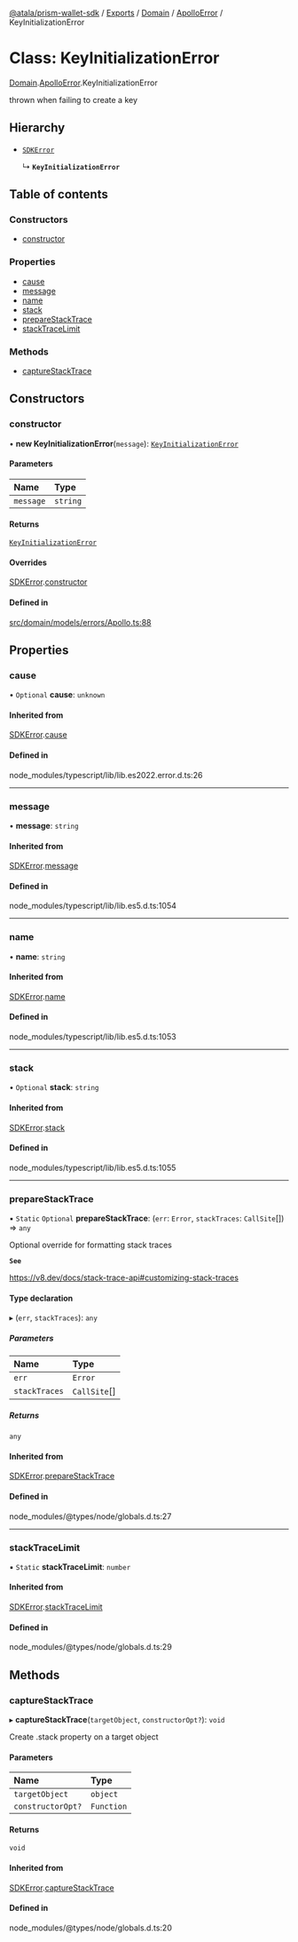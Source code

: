 [@atala/prism-wallet-sdk](../README.md) / [Exports](../modules.md) / [Domain](../modules/Domain.md) / [ApolloError](../modules/Domain.ApolloError.md) / KeyInitializationError

# Class: KeyInitializationError

[Domain](../modules/Domain.md).[ApolloError](../modules/Domain.ApolloError.md).KeyInitializationError

thrown when failing to create a key

## Hierarchy

- [`SDKError`](Domain.CommonError.SDKError.md)

  ↳ **`KeyInitializationError`**

## Table of contents

### Constructors

- [constructor](Domain.ApolloError.KeyInitializationError.md#constructor)

### Properties

- [cause](Domain.ApolloError.KeyInitializationError.md#cause)
- [message](Domain.ApolloError.KeyInitializationError.md#message)
- [name](Domain.ApolloError.KeyInitializationError.md#name)
- [stack](Domain.ApolloError.KeyInitializationError.md#stack)
- [prepareStackTrace](Domain.ApolloError.KeyInitializationError.md#preparestacktrace)
- [stackTraceLimit](Domain.ApolloError.KeyInitializationError.md#stacktracelimit)

### Methods

- [captureStackTrace](Domain.ApolloError.KeyInitializationError.md#capturestacktrace)

## Constructors

### constructor

• **new KeyInitializationError**(`message`): [`KeyInitializationError`](Domain.ApolloError.KeyInitializationError.md)

#### Parameters

| Name | Type |
| :------ | :------ |
| `message` | `string` |

#### Returns

[`KeyInitializationError`](Domain.ApolloError.KeyInitializationError.md)

#### Overrides

[SDKError](Domain.CommonError.SDKError.md).[constructor](Domain.CommonError.SDKError.md#constructor)

#### Defined in

[src/domain/models/errors/Apollo.ts:88](https://github.com/hyperledger/identus-edge-agent-sdk-ts/blob/412988e74b53c977d2db02a120bdfcde11978df5/src/domain/models/errors/Apollo.ts#L88)

## Properties

### cause

• `Optional` **cause**: `unknown`

#### Inherited from

[SDKError](Domain.CommonError.SDKError.md).[cause](Domain.CommonError.SDKError.md#cause)

#### Defined in

node_modules/typescript/lib/lib.es2022.error.d.ts:26

___

### message

• **message**: `string`

#### Inherited from

[SDKError](Domain.CommonError.SDKError.md).[message](Domain.CommonError.SDKError.md#message)

#### Defined in

node_modules/typescript/lib/lib.es5.d.ts:1054

___

### name

• **name**: `string`

#### Inherited from

[SDKError](Domain.CommonError.SDKError.md).[name](Domain.CommonError.SDKError.md#name)

#### Defined in

node_modules/typescript/lib/lib.es5.d.ts:1053

___

### stack

• `Optional` **stack**: `string`

#### Inherited from

[SDKError](Domain.CommonError.SDKError.md).[stack](Domain.CommonError.SDKError.md#stack)

#### Defined in

node_modules/typescript/lib/lib.es5.d.ts:1055

___

### prepareStackTrace

▪ `Static` `Optional` **prepareStackTrace**: (`err`: `Error`, `stackTraces`: `CallSite`[]) => `any`

Optional override for formatting stack traces

**`See`**

https://v8.dev/docs/stack-trace-api#customizing-stack-traces

#### Type declaration

▸ (`err`, `stackTraces`): `any`

##### Parameters

| Name | Type |
| :------ | :------ |
| `err` | `Error` |
| `stackTraces` | `CallSite`[] |

##### Returns

`any`

#### Inherited from

[SDKError](Domain.CommonError.SDKError.md).[prepareStackTrace](Domain.CommonError.SDKError.md#preparestacktrace)

#### Defined in

node_modules/@types/node/globals.d.ts:27

___

### stackTraceLimit

▪ `Static` **stackTraceLimit**: `number`

#### Inherited from

[SDKError](Domain.CommonError.SDKError.md).[stackTraceLimit](Domain.CommonError.SDKError.md#stacktracelimit)

#### Defined in

node_modules/@types/node/globals.d.ts:29

## Methods

### captureStackTrace

▸ **captureStackTrace**(`targetObject`, `constructorOpt?`): `void`

Create .stack property on a target object

#### Parameters

| Name | Type |
| :------ | :------ |
| `targetObject` | `object` |
| `constructorOpt?` | `Function` |

#### Returns

`void`

#### Inherited from

[SDKError](Domain.CommonError.SDKError.md).[captureStackTrace](Domain.CommonError.SDKError.md#capturestacktrace)

#### Defined in

node_modules/@types/node/globals.d.ts:20
